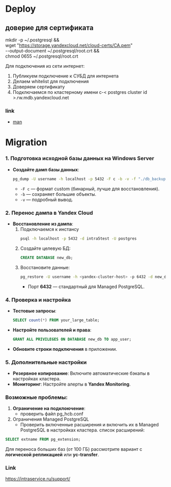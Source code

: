 # Deploy
 

## доверие для сертификата  
mkdir -p ~/.postgresql && \
wget "https://storage.yandexcloud.net/cloud-certs/CA.pem" \
     --output-document ~/.postgresql/root.crt && \
chmod 0655 ~/.postgresql/root.crt

Для подключения из сети интернет:

1. Публикуем подключение к СУБД для интернета
2. Делаем whitelist для подключения
3. Доверяем сертификату
4. Подключаемся по кластерному имени c-< postgres cluster id >.rw.mdb.yandexcloud.net

### link 
- [man](https://yandex.cloud/ru/docs/managed-postgresql/operations/connect?from=int-console-help-center-or-nav&utm_referrer=https%3A%2F%2Fconsole.yandex.cloud%2Ffolders%2Fb1g49r8ds1ljoj3tbkha%2Fmanaged-postgresql%2Fcluster%2Fc9qhfnip20eii0oa7cfi)  



# Migration

### 1. **Подготовка исходной базы данных на Windows Server**
   - **Создайте дамп базы данных**:
     ```sh
     pg_dump -U username -h localhost -p 5432 -F c -b -v -f "./db_backup.dump" dbname
     ```
     - `-F c` — формат custom (бинарный, лучше для восстановления).
     - `-b` — сохраняет большие объекты.
     - `-v` — подробный вывод.

### 2. **Перенос дампа в Yandex Cloud**
   - **Восстановление из дампа**:
     1. Подключаемся к инстансу
        ```sh
        psql -h localhost -p 5432 -d intra5test -U postgres
        ```
     3. Создайте целевую БД:
        ```sql
        CREATE DATABASE new_db;
        ```
     4. Восстановите данные:
        ```sh
        pg_restore -U username -h <yandex-cluster-host> -p 6432 -d new_db -v db_backup.dump --no-owner
        ```
        - Порт **6432** — стандартный для Managed PostgreSQL.

### 4. **Проверка и настройка**
   - **Тестовые запросы**:
     ```sql
     SELECT count(*) FROM your_large_table;
     ```
   - **Настройте пользователей и права**:
     ```sql
     GRANT ALL PRIVILEGES ON DATABASE new_db TO app_user;
     ```
   - **Обновите строки подключения** в приложении.

### 5. **Дополнительные настройки**
   - **Резервное копирование**: Включите автоматические бэкапы в настройках кластера.
   - **Мониторинг**: Настройте алерты в **Yandex Monitoring**.

### Возможные проблемы:
1. **Ограничение на подклоючение**:
   - проверить файл pg_hcb.conf
2. Ограничения Managed PostgreSQL
   - Проверить включенные расширения и включить их в Managed PostgreSQL в настройках кластера.
список расширений:
```sql
SELECT extname FROM pg_extension;
```

Для переноса больших баз (от 100 ГБ) рассмотрите вариант с **логической репликацией** или **yc-transfer**.


### Link
https://intraservice.ru/support/
